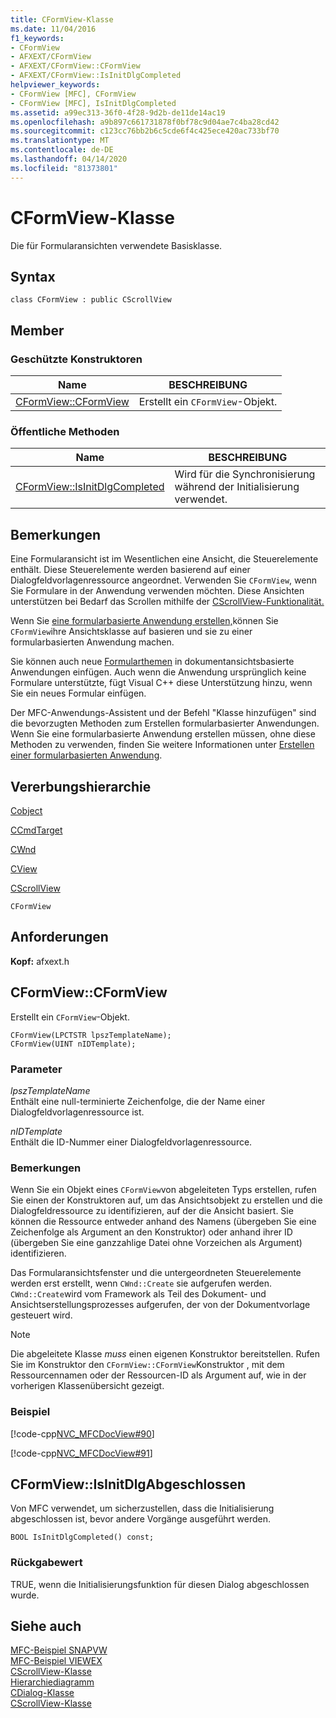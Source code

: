 ```yaml
---
title: CFormView-Klasse
ms.date: 11/04/2016
f1_keywords:
- CFormView
- AFXEXT/CFormView
- AFXEXT/CFormView::CFormView
- AFXEXT/CFormView::IsInitDlgCompleted
helpviewer_keywords:
- CFormView [MFC], CFormView
- CFormView [MFC], IsInitDlgCompleted
ms.assetid: a99ec313-36f0-4f28-9d2b-de11de14ac19
ms.openlocfilehash: a9b897c661731878f0bf78c9d04ae7c4ba28cd42
ms.sourcegitcommit: c123cc76bb2b6c5cde6f4c425ece420ac733bf70
ms.translationtype: MT
ms.contentlocale: de-DE
ms.lasthandoff: 04/14/2020
ms.locfileid: "81373801"
---
```

# <a name="cformview-class"></a>CFormView-Klasse

Die für Formularansichten verwendete Basisklasse.

## <a name="syntax"></a>Syntax

```
class CFormView : public CScrollView
```

## <a name="members"></a>Member

### <a name="protected-constructors"></a>Geschützte Konstruktoren

|Name|BESCHREIBUNG|
|----------|-----------------|
|[CFormView::CFormView](#cformview)|Erstellt ein `CFormView`-Objekt.|

### <a name="public-methods"></a>Öffentliche Methoden

|Name|BESCHREIBUNG|
|----------|-----------------|
|[CFormView::IsInitDlgCompleted](#isinitdlgcompleted)|Wird für die Synchronisierung während der Initialisierung verwendet.|

## <a name="remarks"></a>Bemerkungen

Eine Formularansicht ist im Wesentlichen eine Ansicht, die Steuerelemente enthält. Diese Steuerelemente werden basierend auf einer Dialogfeldvorlagenressource angeordnet. Verwenden Sie `CFormView`, wenn Sie Formulare in der Anwendung verwenden möchten. Diese Ansichten unterstützen bei Bedarf das Scrollen mithilfe der [CScrollView-Funktionalität.](../../mfc/reference/cscrollview-class.md)

Wenn Sie [eine formularbasierte Anwendung erstellen,](../../mfc/reference/creating-a-forms-based-mfc-application.md)können Sie `CFormView`ihre Ansichtsklasse auf basieren und sie zu einer formularbasierten Anwendung machen.

Sie können auch neue [Formularthemen](../../mfc/form-views-mfc.md) in dokumentansichtsbasierte Anwendungen einfügen. Auch wenn die Anwendung ursprünglich keine Formulare unterstützte, fügt Visual C++ diese Unterstützung hinzu, wenn Sie ein neues Formular einfügen.

Der MFC-Anwendungs-Assistent und der Befehl "Klasse hinzufügen" sind die bevorzugten Methoden zum Erstellen formularbasierter Anwendungen. Wenn Sie eine formularbasierte Anwendung erstellen müssen, ohne diese Methoden zu verwenden, finden Sie weitere Informationen unter [Erstellen einer formularbasierten Anwendung](../../mfc/reference/creating-a-forms-based-mfc-application.md).

## <a name="inheritance-hierarchy"></a>Vererbungshierarchie

[Cobject](../../mfc/reference/cobject-class.md)

[CCmdTarget](../../mfc/reference/ccmdtarget-class.md)

[CWnd](../../mfc/reference/cwnd-class.md)

[CView](../../mfc/reference/cview-class.md)

[CScrollView](../../mfc/reference/cscrollview-class.md)

`CFormView`

## <a name="requirements"></a>Anforderungen

**Kopf:** afxext.h

## <a name="cformviewcformview"></a><a name="cformview"></a>CFormView::CFormView

Erstellt ein `CFormView`-Objekt.

```
CFormView(LPCTSTR lpszTemplateName);
CFormView(UINT nIDTemplate);
```

### <a name="parameters"></a>Parameter

*lpszTemplateName*<br/>
Enthält eine null-terminierte Zeichenfolge, die der Name einer Dialogfeldvorlagenressource ist.

*nIDTemplate*<br/>
Enthält die ID-Nummer einer Dialogfeldvorlagenressource.

### <a name="remarks"></a>Bemerkungen

Wenn Sie ein Objekt eines `CFormView`von abgeleiteten Typs erstellen, rufen Sie einen der Konstruktoren auf, um das Ansichtsobjekt zu erstellen und die Dialogfeldressource zu identifizieren, auf der die Ansicht basiert. Sie können die Ressource entweder anhand des Namens (übergeben Sie eine Zeichenfolge als Argument an den Konstruktor) oder anhand ihrer ID (übergeben Sie eine ganzzahlige Datei ohne Vorzeichen als Argument) identifizieren.

Das Formularansichtsfenster und die untergeordneten Steuerelemente werden erst erstellt, wenn `CWnd::Create` sie aufgerufen werden. `CWnd::Create`wird vom Framework als Teil des Dokument- und Ansichtserstellungsprozesses aufgerufen, der von der Dokumentvorlage gesteuert wird.

> [!NOTE]
> Die abgeleitete Klasse *muss* einen eigenen Konstruktor bereitstellen. Rufen Sie im Konstruktor den `CFormView::CFormView`Konstruktor , mit dem Ressourcennamen oder der Ressourcen-ID als Argument auf, wie in der vorherigen Klassenübersicht gezeigt.

### <a name="example"></a>Beispiel

[!code-cpp[NVC_MFCDocView#90](../../mfc/codesnippet/cpp/cformview-class_1.h)]

[!code-cpp[NVC_MFCDocView#91](../../mfc/codesnippet/cpp/cformview-class_2.cpp)]

## <a name="cformviewisinitdlgcompleted"></a><a name="isinitdlgcompleted"></a>CFormView::IsInitDlgAbgeschlossen

Von MFC verwendet, um sicherzustellen, dass die Initialisierung abgeschlossen ist, bevor andere Vorgänge ausgeführt werden.

```
BOOL IsInitDlgCompleted() const;
```

### <a name="return-value"></a>Rückgabewert

TRUE, wenn die Initialisierungsfunktion für diesen Dialog abgeschlossen wurde.

## <a name="see-also"></a>Siehe auch

[MFC-Beispiel SNAPVW](../../overview/visual-cpp-samples.md)<br/>
[MFC-Beispiel VIEWEX](../../overview/visual-cpp-samples.md)<br/>
[CScrollView-Klasse](../../mfc/reference/cscrollview-class.md)<br/>
[Hierarchiediagramm](../../mfc/hierarchy-chart.md)<br/>
[CDialog-Klasse](../../mfc/reference/cdialog-class.md)<br/>
[CScrollView-Klasse](../../mfc/reference/cscrollview-class.md)
